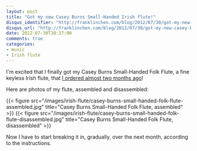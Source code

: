 ```yaml
---
layout: post
title: "Got my new Casey Burns Small-Handed Irish flute!"
disqus_identifier: "http://franklinchen.com/blog/2012/07/30/got-my-new-casey-burns-small-handed-irish-flute/"
disqus_url: "http://franklinchen.com/blog/2012/07/30/got-my-new-casey-burns-small-handed-irish-flute/"
date: 2012-07-30T20:37:00
comments: true
categories: 
- music
- Irish flute
---
```

I'm excited that I finally got my Casey Burns Small-Handed Folk Flute, a fine keyless Irish flute, that [I ordered almost two months ago](/blog/2012/06/12/ordered-the-casey-burns-small-handed-irish-flute/)!

Here are photos of my flute, assembled and disassembled:

{{< figure src="/images/irish-flute/casey-burns-small-handed-folk-flute-assembled.jpg" title="Casey Burns Small-Handed Folk Flute, assembled" >}}
{{< figure src="/images/irish-flute/casey-burns-small-handed-folk-flute-disassembled.jpg" title="Casey Burns Small-Handed Folk Flute, disassembled" >}}

Now I have to start breaking it in, gradually, over the next month, according to the instructions.
